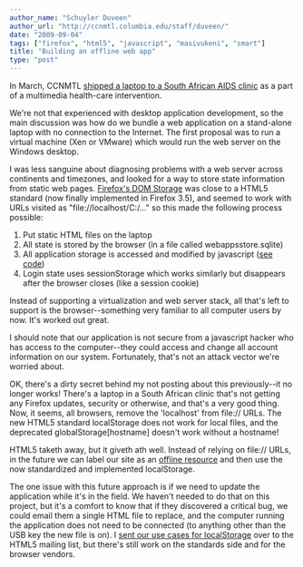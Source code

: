 ```yaml
---
author_name: "Schuyler Duveen"
author_url: "http://ccnmtl.columbia.edu/staff/duveen/"
date: "2009-09-04"
tags: ["firefox", "html5", "javascript", "masivukeni", "smart"]
title: "Building an offline web app"
type: "post"
---
```


<p>In March, <span class="caps">CCNMTL </span><a href="http://ccnmtl.columbia.edu/news/announcements/smartsa-sout.html">shipped a laptop to a South African <span class="caps">AIDS </span>clinic</a> as a part of a multimedia health-care intervention.</p>

<!--more-->

<p>We're not that experienced with desktop application development, so the main discussion was how do we bundle a web application on a stand-alone laptop with no connection to the Internet.  The first proposal was to run a virtual machine (Xen or VMware) which would run the web server on the Windows desktop.</p>

<p>I was less sanguine about diagnosing problems with a web server across continents and timezones, and looked for a way to store state information from static web pages. <a href="https://developer.mozilla.org/en/DOM/Storage">Firefox's <span class="caps">DOM</span> Storage</a> was close to a <span class="caps">HTML5 </span>standard (now finally implemented in Firefox 3.5), and seemed to work with <span class="caps">URL</span>s visited as "file://localhost/C:/..." so this made the following process possible:</p>


<ol>
<li>Put static <span class="caps">HTML </span>files on the laptop</li>
<li>All state is stored by the browser (in a file called webappsstore.sqlite)</li>
<li>All application storage is accessed and modified by javascript (<a href="http://github.com/ccnmtl/smart_sa/blob/354bb3146edd9330904627072dbfe22abe5f7711/media/js/static_auth/local_session.js">see code</a>)</li>
<li>Login state uses sessionStorage which works similarly but disappears after the browser closes (like a session cookie)</li>
</ol>



<p>Instead of supporting a virtualization and web server stack, all that's left to support is the browser--something very familiar to all computer users by now. It's worked out great.</p>

<p>I should note that our application is not secure from a javascript hacker who has access to the computer--they could access and change all account information on our system. Fortunately, that's not an attack vector we're worried about.</p>

<p><span class="caps">OK, </span>there's a dirty secret behind my not posting about this previously--it no longer works! There's a laptop in a South African clinic that's not getting any Firefox updates, security or otherwise, and that's a very good thing. Now, it seems, all browsers, remove the 'localhost' from file:// <span class="caps">URL</span>s.  The new <span class="caps">HTML5 </span>standard localStorage does not work for local files, and the deprecated globalStorage[hostname] doesn't work without a hostname!</p>

<p><span class="caps">HTML5 </span>taketh away, but it giveth ath well. Instead of relying on file:// <span class="caps">URL</span>s, in the future we can label our site as an <a href="https://developer.mozilla.org/en/Offline_resources_in_Firefox">offline resource</a> and then use the now standardized and implemented localStorage.  </p>

<p>The one issue with this future approach is if we need to update the application while it's in the field.  We haven't needed to do that on this project, but it's a comfort to know that if they discovered a critical bug, we could email them a single <span class="caps">HTML </span>file to replace, and the computer running the application does not need to be connected (to anything other than the <span class="caps">USB </span>key the new file is on).  I <a href="http://lists.whatwg.org/htdig.cgi/whatwg-whatwg.org/2009-August/022377.html">sent our use cases for localStorage</a> over to the <span class="caps">HTML5 </span>mailing list, but there's still work on the standards side and for the browser vendors.</p>

